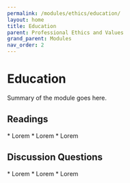 ```yaml
---
permalink: /modules/ethics/education/
layout: home
title: Education
parent: Professional Ethics and Values
grand_parent: Modules
nav_order: 2
---
```


# Education
Summary of the module goes here.

<h2 class="text-delta">Readings</h2>
* Lorem
* Lorem
* Lorem

<h2 class="text-delta">Discussion Questions</h2>
* Lorem
* Lorem
* Lorem